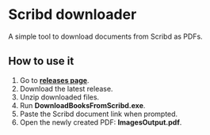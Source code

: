 # Scribd downloader

A simple tool to download documents from Scribd as PDFs.

## How to use it

1. Go to **[releases page](https://github.com/KUBIXQAZ/Scribd-downloader/releases/)**.
2. Download the latest release.
3. Unzip downloaded files.
4. Run **DownloadBooksFromScribd.exe**.
5. Paste the Scribd document link when prompted.
6. Open the newly created PDF: **ImagesOutput.pdf**.
